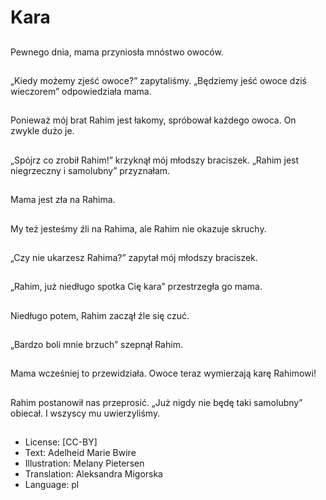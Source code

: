 # Kara

##
Pewnego dnia, mama przyniosła mnóstwo owoców.

##
„Kiedy możemy zjeść owoce?” zapytaliśmy. „Będziemy jeść owoce dziś wieczorem” odpowiedziała mama.

##
Ponieważ mój brat Rahim jest łakomy, spróbował każdego owoca. On zwykle dużo je.

##
„Spójrz co zrobił Rahim!” krzyknął mój młodszy braciszek. „Rahim jest niegrzeczny i samolubny” przyznałam.

##
Mama jest zła na Rahima.

##
My też jesteśmy źli na Rahima, ale Rahim nie okazuje skruchy.

##
„Czy nie ukarzesz Rahima?” zapytał mój młodszy braciszek.

##
„Rahim, już niedługo spotka Cię kara” przestrzegła go mama.

##
Niedługo potem, Rahim zaczął źle się czuć.

##
„Bardzo boli mnie brzuch” szepnął Rahim.

##
Mama wcześniej to przewidziała. Owoce teraz wymierzają karę Rahimowi!

##
Rahim postanowił nas przeprosić. „Już nigdy nie będę taki samolubny” obiecał. I wszyscy mu uwierzyliśmy.

##
* License: [CC-BY]
* Text: Adelheid Marie Bwire
* Illustration: Melany Pietersen
* Translation: Aleksandra Migorska
* Language: pl

